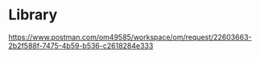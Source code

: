 # Library

https://www.postman.com/om49585/workspace/om/request/22603663-2b2f588f-7475-4b59-b536-c2618284e333
